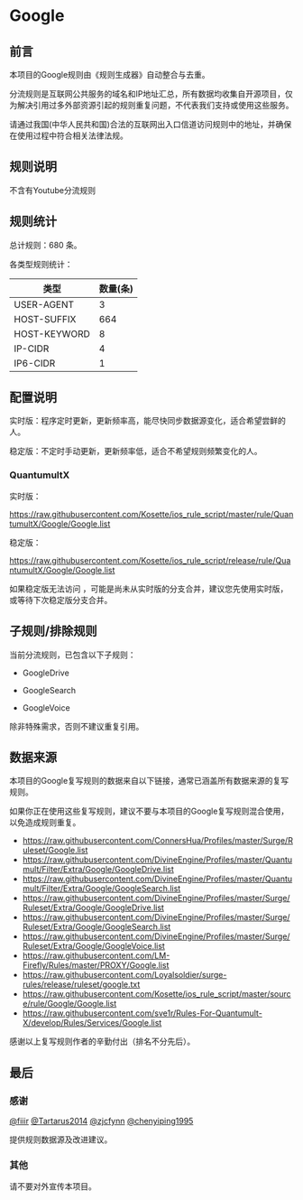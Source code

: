 # Google

## 前言

本项目的Google规则由《规则生成器》自动整合与去重。

分流规则是互联网公共服务的域名和IP地址汇总，所有数据均收集自开源项目，仅为解决引用过多外部资源引起的规则重复问题，不代表我们支持或使用这些服务。

请通过我国(中华人民共和国)合法的互联网出入口信道访问规则中的地址，并确保在使用过程中符合相关法律法规。

## 规则说明
不含有Youtube分流规则

## 规则统计

总计规则：680 条。

各类型规则统计：

| 类型 | 数量(条) |
| ---- | ---- |
| USER-AGENT | 3 |
| HOST-SUFFIX | 664 |
| HOST-KEYWORD | 8 |
| IP-CIDR | 4 |
| IP6-CIDR | 1 |
## 配置说明

实时版：程序定时更新，更新频率高，能尽快同步数据源变化，适合希望尝鲜的人。

稳定版：不定时手动更新，更新频率低，适合不希望规则频繁变化的人。

### QuantumultX 
实时版：

https://raw.githubusercontent.com/Kosette/ios_rule_script/master/rule/QuantumultX/Google/Google.list

稳定版：

https://raw.githubusercontent.com/Kosette/ios_rule_script/release/rule/QuantumultX/Google/Google.list



如果稳定版无法访问 ，可能是尚未从实时版的分支合并，建议您先使用实时版，或等待下次稳定版分支合并。

## 子规则/排除规则

当前分流规则，已包含以下子规则：

- GoogleDrive

- GoogleSearch

- GoogleVoice

除非特殊需求，否则不建议重复引用。

## 数据来源

本项目的Google复写规则的数据来自以下链接，通常已涵盖所有数据来源的复写规则。

如果你正在使用这些复写规则，建议不要与本项目的Google复写规则混合使用，以免造成规则重复。

- https://raw.githubusercontent.com/ConnersHua/Profiles/master/Surge/Ruleset/Google.list
- https://raw.githubusercontent.com/DivineEngine/Profiles/master/Quantumult/Filter/Extra/Google/GoogleDrive.list
- https://raw.githubusercontent.com/DivineEngine/Profiles/master/Quantumult/Filter/Extra/Google/GoogleSearch.list
- https://raw.githubusercontent.com/DivineEngine/Profiles/master/Surge/Ruleset/Extra/Google/GoogleDrive.list
- https://raw.githubusercontent.com/DivineEngine/Profiles/master/Surge/Ruleset/Extra/Google/GoogleSearch.list
- https://raw.githubusercontent.com/DivineEngine/Profiles/master/Surge/Ruleset/Extra/Google/GoogleVoice.list
- https://raw.githubusercontent.com/LM-Firefly/Rules/master/PROXY/Google.list
- https://raw.githubusercontent.com/Loyalsoldier/surge-rules/release/ruleset/google.txt
- https://raw.githubusercontent.com/Kosette/ios_rule_script/master/source/rule/Google/Google.list
- https://raw.githubusercontent.com/sve1r/Rules-For-Quantumult-X/develop/Rules/Services/Google.list


感谢以上复写规则作者的辛勤付出（排名不分先后）。

## 最后

### 感谢

[@fiiir](https://github.com/fiiir) [@Tartarus2014](https://github.com/Tartarus2014) [@zjcfynn](https://github.com/zjcfynn) [@chenyiping1995](https://github.com/chenyiping1995) 

提供规则数据源及改进建议。

### 其他

请不要对外宣传本项目。